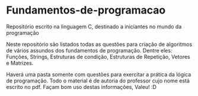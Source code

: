 # Fundamentos-de-programacao
Repositório escrito na linguagem C, destinado a iniciantes no mundo da programação

Neste repositório são listados todas as questões para criação de algoritmos de vários assundos dos fundamentos de programação.
Dentre eles: Funções, Strings, Estruturas de condição, Estruturas de Repetição, Vetores e Matrizes.

Haverá uma pasta somente com questões para exercitar a prática da lógica de programação.
Todo o material é de autoria do professor cujo nome está escrito no pdf.
Façam bom uso destas informações, Valeu! :D
